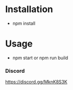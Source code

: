 # Installation

- npm install
  
# Usage

- npm start or npm run build

### Discord
https://discord.gg/MknK8S3K
